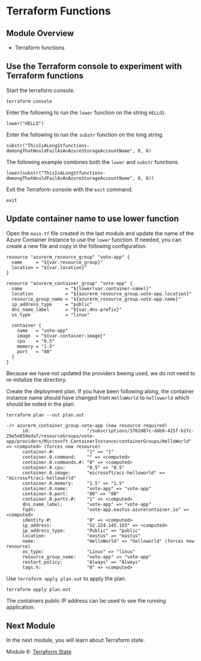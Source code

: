 # Terraform Functions

## Module Overview

- Terraform functions

## Use the Terraform console to experiment with Terraform functions

Start the terraform console.

```
terraform console
```

Enter the following to run the `lower` function on the string `HELLO`).

```
lower("HELLO")
```

Enter the following to run the `substr` function on the long string.

```
substr("ThisIsALongStfunctions-demongThatWouldFailAsAnAzureStorageAccountName", 0, 6)
```

The following example combines both the `lower` and `substr` functions.

```
lower(substr("ThisIsALongStfunctions-demongThatWouldFailAsAnAzureStorageAccountName", 0, 6))
```

Exit the Terraform console with the `exit` command.

```
exit
```

## Update container name to use lower function

Open the `main.tf` file created in the last module and update the name of the Azure Container Instance to use the `lower` function. If needed, you can create a new file and copy in the following configuration.

```
resource "azurerm_resource_group" "vote-app" {
  name     = "${var.resource_group}"
  location = "${var.location}"
}

resource "azurerm_container_group" "vote-app" {
  name                = "${lower(var.container-name)}"
  location            = "${azurerm_resource_group.vote-app.location}"
  resource_group_name = "${azurerm_resource_group.vote-app.name}"
  ip_address_type     = "public"
  dns_name_label      = "${var.dns-prefix}"
  os_type             = "linux"

  container {
    name   = "vote-app"
    image  = "${var.container-image}"
    cpu    = "0.5"
    memory = "1.5"
    port   = "80"
  }
}
```

Because we have not updated the providers beeing used, we do not need to re-initalize the directory.

Create the deployment plan. If you have been following along, the container instance name should have changed from `HelloWorld` to `helloworld` which should be noted in the plan.

```
terraform plan --out plan.out
```

```
-/+ azurerm_container_group.vote-app (new resource required)
      id:                     "/subscriptions/3762d87c-ddb8-425f-b2fc-29e5e859edaf/resourceGroups/vote-app/providers/Microsoft.ContainerInstance/containerGroups/HelloWorld" => <computed> (forces new resource)
      container.#:            "1" => "1"
      container.0.command:    "" => <computed>
      container.0.commands.#: "0" => <computed>
      container.0.cpu:        "0.5" => "0.5"
      container.0.image:      "microsoft/aci-helloworld" => "microsoft/aci-helloworld"
      container.0.memory:     "1.5" => "1.5"
      container.0.name:       "vote-app" => "vote-app"
      container.0.port:       "80" => "80"
      container.0.ports.#:    "1" => <computed>
      dns_name_label:         "vote-app" => "vote-app"
      fqdn:                   "vote-app.eastus.azurecontainer.io" => <computed>
      identity.#:             "0" => <computed>
      ip_address:             "52.224.145.193" => <computed>
      ip_address_type:        "Public" => "public"
      location:               "eastus" => "eastus"
      name:                   "HelloWorld" => "helloworld" (forces new resource)
      os_type:                "Linux" => "linux"
      resource_group_name:    "vote-app" => "vote-app"
      restart_policy:         "Always" => "Always"
      tags.%:                 "0" => <computed>
```

Use `terraform apply plan.out` to apply the plan.

```
terraform apply plan.out
```

The containers public IP address can be used to see the running application.

## Next Module

In the next module, you will learn about Terraform state.

Module 6: [Terraform State](../6-terraform-state)